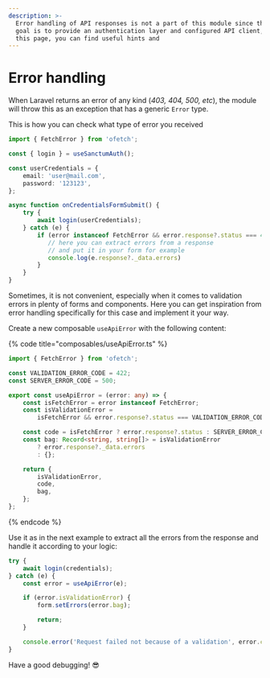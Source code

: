 ```yaml
---
description: >-
  Error handling of API responses is not a part of this module since the main
  goal is to provide an authentication layer and configured API client, but on
  this page, you can find useful hints and
---
```


# Error handling

When Laravel returns an error of any kind (_403, 404, 500, etc_), the module will throw this as an exception that has a generic `Error` type.&#x20;

This is how you can check what type of error you received

```typescript
import { FetchError } from 'ofetch';

const { login } = useSanctumAuth();

const userCredentials = {
    email: 'user@mail.com',
    password: '123123',
};

async function onCredentialsFormSubmit() {
    try {
        await login(userCredentials);
    } catch (e) {
        if (error instanceof FetchError && error.response?.status === 422) {
           // here you can extract errors from a response 
           // and put it in your form for example
           console.log(e.response?._data.errors)
        }
    }
}
```

Sometimes, it is not convenient, especially when it comes to validation errors in plenty of forms and components. Here you can get inspiration from error handling specifically for this case and implement it your way.

Create a new composable `useApiError` with the following content:

{% code title="composables/useApiError.ts" %}
```typescript
import { FetchError } from 'ofetch';

const VALIDATION_ERROR_CODE = 422;
const SERVER_ERROR_CODE = 500;

export const useApiError = (error: any) => {
    const isFetchError = error instanceof FetchError;
    const isValidationError =
        isFetchError && error.response?.status === VALIDATION_ERROR_CODE;

    const code = isFetchError ? error.response?.status : SERVER_ERROR_CODE;
    const bag: Record<string, string[]> = isValidationError
        ? error.response?._data.errors
        : {};

    return {
        isValidationError,
        code,
        bag,
    };
};
```
{% endcode %}

Use it as in the next example to extract all the errors from the response and handle it according to your logic:

```typescript
try {
    await login(credentials);
} catch (e) {
    const error = useApiError(e);

    if (error.isValidationError) {
        form.setErrors(error.bag);

        return;
    }

    console.error('Request failed not because of a validation', error.code);
}
```

Have a good debugging! 😎
